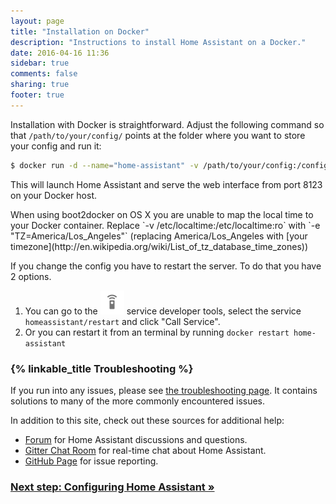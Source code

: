 ```yaml
---
layout: page
title: "Installation on Docker"
description: "Instructions to install Home Assistant on a Docker."
date: 2016-04-16 11:36
sidebar: true
comments: false
sharing: true
footer: true
---
```


Installation with Docker is straightforward. Adjust the following command so that `/path/to/your/config/` points at the folder where you want to store your config and run it:

```bash
$ docker run -d --name="home-assistant" -v /path/to/your/config:/config -v /etc/localtime:/etc/localtime:ro --net=host homeassistant/home-assistant
```

This will launch Home Assistant and serve the web interface from port 8123 on your Docker host.

<p class='note'>
When using boot2docker on OS X you are unable to map the local time to your Docker container. Replace `-v /etc/localtime:/etc/localtime:ro` with `-e "TZ=America/Los_Angeles"` (replacing America/Los_Angeles with [your timezone](http://en.wikipedia.org/wiki/List_of_tz_database_time_zones))
</p>

If you change the config you have to restart the server.
To do that you have 2 options.

 1. You can go to the <img src='/images/screenshots/developer-tool-services-icon.png' alt='service developer tool icon' class="no-shadow" height="38" /> service developer tools, select the service `homeassistant/restart` and click "Call Service".
 2. Or you can restart it from an terminal by running `docker restart home-assistant`

### {% linkable_title Troubleshooting %}

If you run into any issues, please see [the troubleshooting page](/getting-started/troubleshooting/). It contains solutions to many of the more commonly encountered issues.

In addition to this site, check out these sources for additional help:

 - [Forum](https://community.home-assistant.io) for Home Assistant discussions and questions.
 - [Gitter Chat Room](https://gitter.im/home-assistant/home-assistant) for real-time chat about Home Assistant.
 - [GitHub Page](https://github.com/home-assistant/home-assistant/issues) for issue reporting.

### [Next step: Configuring Home Assistant &raquo;](/getting-started/configuration/)
